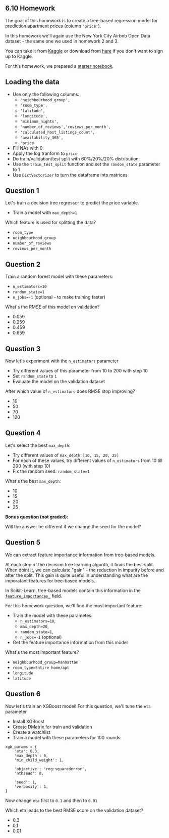 ## 6.10 Homework

The goal of this homework is to create a tree-based regression model for prediction apartment prices (column `'price'`).

In this homework we'll again use the New York City Airbnb Open Data dataset - the same one we used in homework 2 and 3.

You can take it from [Kaggle](https://www.kaggle.com/dgomonov/new-york-city-airbnb-open-data?select=AB_NYC_2019.csv)
or download from [here](https://raw.githubusercontent.com/alexeygrigorev/datasets/master/AB_NYC_2019.csv)
if you don't want to sign up to Kaggle.

For this homework, we prepared a [starter notebook](homework-6-starter.ipynb).

## Loading the data

- Use only the following columns:
  - `'neighbourhood_group',`
  - `'room_type',`
  - `'latitude',`
  - `'longitude',`
  - `'minimum_nights',`
  - `'number_of_reviews','reviews_per_month',`
  - `'calculated_host_listings_count',`
  - `'availability_365',`
  - `'price'`
- Fill NAs with 0
- Apply the log tranform to `price`
- Do train/validation/test split with 60%/20%/20% distribution.
- Use the `train_test_split` function and set the `random_state` parameter to 1
- Use `DictVectorizer` to turn the dataframe into matrices

## Question 1

Let's train a decision tree regressor to predict the price variable.

- Train a model with `max_depth=1`

Which feature is used for splitting the data?

- `room_type`
- `neighbourhood_group`
- `number_of_reviews`
- `reviews_per_month`

## Question 2

Train a random forest model with these parameters:

- `n_estimators=10`
- `random_state=1`
- `n_jobs=-1` (optional - to make training faster)

What's the RMSE of this model on validation?

- 0.059
- 0.259
- 0.459
- 0.659

## Question 3

Now let's experiment with the `n_estimators` parameter

- Try different values of this parameter from 10 to 200 with step 10
- Set `random_state` to `1`
- Evaluate the model on the validation dataset

After which value of `n_estimators` does RMSE stop improving?

- 10
- 50
- 70
- 120

## Question 4

Let's select the best `max_depth`:

- Try different values of `max_depth`: `[10, 15, 20, 25]`
- For each of these values, try different values of `n_estimators` from 10 till 200 (with step 10)
- Fix the random seed: `random_state=1`

What's the best `max_depth`:

- 10
- 15
- 20
- 25

**Bonus question (not graded):**

Will the answer be different if we change the seed for the model?

## Question 5

We can extract feature importance information from tree-based models.

At each step of the decision tree learning algorith, it finds the best split.
When doint it, we can calculate "gain" - the reduction in impurity before and after the split.
This gain is quite useful in understanding what are the imporatant features
for tree-based models.

In Scikit-Learn, tree-based models contain this information in the
[`feature_importances_`](https://scikit-learn.org/stable/modules/generated/sklearn.ensemble.RandomForestRegressor.html#sklearn.ensemble.RandomForestRegressor.feature_importances_)
field.

For this homework question, we'll find the most important feature:

- Train the model with these parametes:
  - `n_estimators=10`,
  - `max_depth=20`,
  - `random_state=1`,
  - `n_jobs=-1` (optional)
- Get the feature importance information from this model

What's the most important feature?

- `neighbourhood_group=Manhattan`
- `room_type=Entire home/apt`
- `longitude`
- `latitude`

## Question 6

Now let's train an XGBoost model! For this question, we'll tune the `eta` parameter

- Install XGBoost
- Create DMatrix for train and validation
- Create a watchlist
- Train a model with these parameters for 100 rounds:

```
xgb_params = {
    'eta': 0.3,
    'max_depth': 6,
    'min_child_weight': 1,

    'objective': 'reg:squarederror',
    'nthread': 8,

    'seed': 1,
    'verbosity': 1,
}
```

Now change `eta` first to `0.1` and then to `0.01`

Which eta leads to the best RMSE score on the validation dataset?

- 0.3
- 0.1
- 0.01
